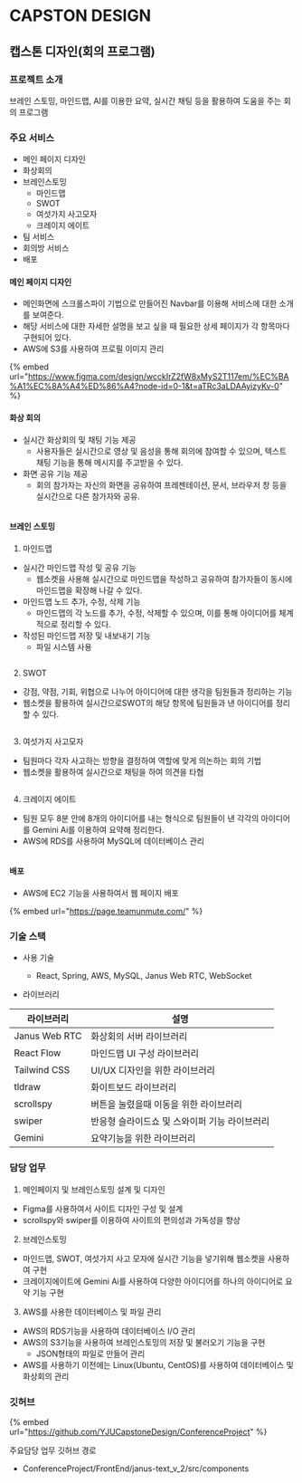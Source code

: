 # CAPSTON DESIGN

## 캡스톤 디자인(회의 프로그램)

### 프로젝트 소개

브레인 스토밍, 마인드맵, AI를 이용한 요약, 실시간 채팅 등을 활용하여 도움을    주는 회의 프로그램



### 주요 서비스

* 메인 페이지 디자인
* 화상회의
* 브레인스토밍
  * 마인드맵
  * SWOT
  * 여섯가지 사고모자
  * 크레이지 에이트
* 팀 서비스
* 회의방 서비스
* 배포



#### 메인 페이지 디자인

* 메인화면에 스크롤스파이 기법으로 만들어진 Navbar를 이용해 서비스에 대한 소개를 보여준다.
* 해당 서비스에 대한 자세한 설명을 보고 싶을 때 필요한 상세 페이지가 각 항목마다 구현되어 있다.
* AWS에 S3를 사용하여 프로필 이미지 관리

{% embed url="https://www.figma.com/design/wcckIrZ2fW8xMyS2T117em/%EC%BA%A1%EC%8A%A4%ED%86%A4?node-id=0-1&t=aTRc3aLDAAyizyKv-0" %}



#### 화상 회의

* 실시간 화상회의 및 채팅 기능 제공
  * 사용자들은 실시간으로 영상 및 음성을 통해 회의에 참여할 수 있으며, 텍스트 채팅 기능을 통해 메시지를 주고받을 수 있다.
* 화면 공유 기능 제공
  * 회의 참가자는 자신의 화면을 공유하여 프레젠테이션, 문서, 브라우저 창 등을 실시간으로 다른 참가자와 공유.

<figure><img src=".gitbook/assets/image (5).png" alt=""><figcaption></figcaption></figure>

#### 브레인 스토밍

1. 마인드맵

* 실시간 마인드맵 작성 및 공유 기능
  * 웹소켓을   사용해 실시간으로 마인드맵을 작성하고 공유하여 참가자들이 동시에 마인드맵을 확장해 나갈 수 있다.
* 마인드맵 노드 추가, 수정, 삭제 기능
  * 마인드맵의 각 노드를 추가, 수정, 삭제할 수 있으며, 이를 통해 아이디어를 체계적으로 정리할 수 있다.
* 작성된 마인드맵 저장 및 내보내기 기능
  * 파일 시스템 사용

<figure><img src=".gitbook/assets/image (3).png" alt=""><figcaption></figcaption></figure>

2. SWOT

* 강점, 약점, 기회, 위협으로 나누어 아이디어에 대한 생각을 팀원들과 정리하는 기능
* &#x20;웹소켓을 활용하여 실시간으로SWOT의 해당 항목에 팀원들과 낸 아이디어를 정리할 수 있다.

<figure><img src=".gitbook/assets/image (1).png" alt=""><figcaption></figcaption></figure>



3. 여섯가지 사고모자

* 팀원마다 각자 사고하는 방향을 결정하여 역할에 맞게 의논하는 회의 기법
* 웹소켓을 활용하여 실시간으로 채팅을 하여 의견을 타협

<figure><img src=".gitbook/assets/image (2).png" alt=""><figcaption></figcaption></figure>



4. 크레이지 에이트

* 팀원 모두 8분 안에 8개의 아이디어를 내는 형식으로 팀원들이 낸 각각의 아이디어를 Gemini Ai를 이용하여 요약해 정리한다.
* AWS에 RDS를 사용하여 MySQL에 데이터베이스 관리

<figure><img src=".gitbook/assets/image (4).png" alt=""><figcaption></figcaption></figure>

#### 배포

* AWS에 EC2 기능을 사용하여서 웹 페이지 배포

{% embed url="https://page.teamunmute.com/" %}



### 기술 스택

* 사용 기술
  * React, Spring, AWS, MySQL, Janus Web RTC, WebSocket



* 라이브러리

| 라이브러리         | 설명                        |
| ------------- | ------------------------- |
| Janus Web RTC | 화상회의 서버 라이브러리             |
| React Flow    | 마인드맵 UI 구성 라이브러리          |
| Tailwind CSS  | UI/UX 디자인을 위한 라이브러리       |
| tldraw        | 화이트보드 라이브러리               |
| scrollspy     | 버튼을 눌렸을때 이동을 위한 라이브러리     |
| swiper        | 반응형 슬라이드쇼 및 스와이퍼 기능 라이브러리 |
| Gemini        | 요약기능을 위한 라이브러리            |



### 담당 업무

1. 메인페이지 및 브레인스토밍 설계 및 디자인

* Figma를 사용하여서 사이트 디자인 구성 및 설계
* scrollspy와 swiper를 이용하여 사이트의 편의성과 가독성을 향상



2. 브레인스토밍

* 마인드맵, SWOT, 여섯가지 사고 모자에 실시간 기능을 넣기위해 웹소켓을 사용하여 구현
* 크레이지에이트에 Gemini Ai를 사용하여 다양한 아이디어를 하나의 아이디어로 요약 기능 구현



3. AWS를 사용한 데이터베이스 및 파일 관리

* AWS의 RDS기능을 사용하여 데이터베이스 I/O 관리
* AWS의 S3기능을 사용하여 브레인스토밍의 저장 및 불러오기 기능을 구현
  * JSON형태의 파일로 만들어 관리
* AWS를 사용하기 이전에는 Linux(Ubuntu, CentOS)를 사용하여 데이터베이스 및 화상회의 관리



### 깃허브

{% embed url="https://github.com/YJUCapstoneDesign/ConferenceProject" %}

주요담당 업무 깃허브 경로

* ConferenceProject/FrontEnd/janus-text\_v\_2/src/components
